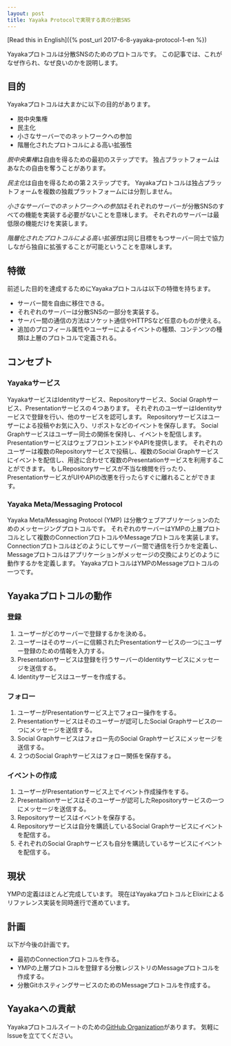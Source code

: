 ```yaml
---
layout: post
title: Yayaka Protocolで実現する真の分散SNS
---
```


[Read this in English]({% post_url 2017-6-8-yayaka-protocol-1-en %})

Yayakaプロトコルは分散SNSのためのプロトコルです。
この記事では、これがなぜ作られ、なぜ良いのかを説明します。

## 目的

Yayakaプロトコルは大まかに以下の目的があります。

- 脱中央集権
- 民主化
- 小さなサーバーでのネットワークへの参加
- 階層化されたプロトコルによる高い拡張性

*脱中央集権*は自由を得るための最初のステップです。
独占プラットフォームはあなたの自由を奪うことがあります。

*民主化*は自由を得るための第２ステップです。
Yayakaプロトコルは独占プラットフォームを複数の独裁プラットフォームには分割しません。

*小さなサーバーでのネットワークへの参加*はそれぞれのサーバーが分散SNSのすべての機能を実装する必要がないことを意味します。
それぞれのサーバーは最低限の機能だけを実装します。

*階層化されたプロトコルによる高い拡張性*は同じ目標をもつサーバー同士で協力しながら独自に拡張することが可能ということを意味します。

## 特徴

前述した目的を達成するためにYayakaプロトコルは以下の特徴を持ちます。

- サーバー間を自由に移住できる。
- それぞれのサーバーは分散SNSの一部分を実装する。
- サーバー間の通信の方法はソケット通信やHTTPSなど任意のものが使える。
- 追加のプロフィール属性やユーザーによるイベントの種類、コンテンツの種類は上層のプロトコルで定義される。


## コンセプト

### Yayakaサービス

YayakaサービスはIdentityサービス、Repositoryサービス、Social Graphサービス、Presentationサービスの４つあります。
それぞれのユーザーはIdentityサービスで登録を行い、他のサービスを認可します。
Repositoryサービスはユーザーによる投稿やお気に入り、リポストなどのイベントを保存します。
Social Graphサービスはユーザー同士の関係を保持し、イベントを配信します。
PresentationサービスはウェブフロントエンドやAPIを提供します。
それぞれのユーザーは複数のRepositoryサービスで投稿し、複数のSocial Graphサービスにイベントを配信し、用途に合わせて複数のPresentationサービスを利用することができます。
もしRepositoryサービスが不当な検閲を行ったり、PresentationサービスがUIやAPIの改悪を行ったらすぐに離れることができます。


### Yayaka Meta/Messaging Protocol

Yayaka Meta/Messaging Protocol (YMP) は分散ウェブアプリケーションのためのメッセージングプロトコルです。
それぞれのサーバーはYMPの上層プロトコルとして複数のConnectionプロトコルやMessageプロトコルを実装します。
Connectionプロトコルはどのようにしてサーバー間で通信を行うかを定義し、Messageプロトコルはアプリケーションがメッセージの交換によりどのように動作するかを定義します。
YayakaプロトコルはYMPのMessageプロトコルの一つです。


## Yayakaプロトコルの動作

### 登録

1. ユーザーがどのサーバーで登録するかを決める。
2. ユーザーはそのサーバーに信頼されたPresentationサービスの一つにユーザー登録のための情報を入力する。
3. Presentationサービスは登録を行うサーバーのIdentityサービスにメッセージを送信する。
4. Identityサービスはユーザーを作成する。

### フォロー

1. ユーザーがPresentationサービス上でフォロー操作をする。
2. Presentationサービスはそのユーザーが認可したSocial Graphサービスの一つにメッセージを送信する。
3. Social Graphサービスはフォロー先のSocial Graphサービスにメッセージを送信する。
4. ２つのSocial Graphサービスはフォロー関係を保存する。

### イベントの作成

1. ユーザーがPresentationサービス上でイベント作成操作をする。
2. Presentaitionサービスはそのユーザーが認可したRepositoryサービスの一つにメッセージを送信する。
3. Repositoryサービスはイベントを保存する。
4. Repositoryサービスは自分を購読しているSocial Graphサービスにイベントを配信する。
5. それぞれのSocial Graphサービスも自分を購読しているサービスにイベントを配信する。


## 現状

YMPの定義はほとんど完成しています。
現在はYayakaプロトコルとElixirによるリファレンス実装を同時進行で進めています。


## 計画

以下が今後の計画です。

- 最初のConnectionプロトコルを作る。
- YMPの上層プロトコルを登録する分散レジストリのMessageプロトコルを作成する。
- 分散GitホスティングサービスのためのMessageプロトコルを作成する。


## Yayakaへの貢献

Yayakaプロトコルスイートのための[GitHub Organization](https://github.com/Yayaka)があります。
気軽にIssueを立ててください。
